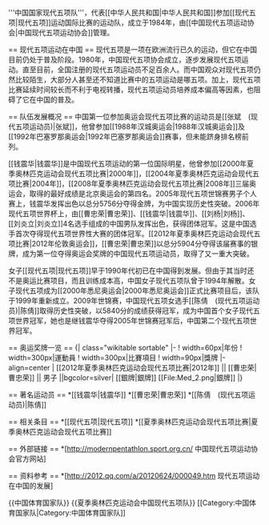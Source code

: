 '''中国国家现代五项队'''，代表[[中华人民共和国|中华人民共和国]]参加[[现代五项|现代五项]]运动国际比赛的运动队，成立于1984年，由[[中国现代五项运动协会|中国现代五项运动协会]]管理。

== 现代五项运动在中国 ==
现代五项是一项在欧洲流行已久的运动，但它在中国目前仍处于普及阶段。1980年，中国现代五项协会成立，逐步发展现代五项运动。直至目前，全国注册的现代五项运动员不足百余人。而中国观众对现代五项仍然比较陌生，大部分人甚至还不知道比赛中的五项运动是哪五项。加上，现代五项比赛延续时间较长而不利于电视转播，现代五项运动员培养成本偏高等因素，也阻碍了它在中国的普及。

== 队伍发展概况 ==
中国第一位参加奥运会现代五项比赛的运动员是[[张斌　(现代五项运动员)|张斌]]，他曾参加[[1988年汉城奥运会|1988年汉城奥运会]]及[[1992年巴塞罗那奥运会|1992年巴塞罗那奥运会]]赛事，但未能跻身排名榜前列。

[[钱震华|钱震华]]是中国现代五项运动的第一位国际明星，他曾参加[[2000年夏季奥林匹克运动会现代五项比赛|2000年]]，[[2004年夏季奥林匹克运动会现代五项比赛|2004年]]，[[2008年夏季奥林匹克运动会现代五项比赛|2008年]]三届奥运会，取得的最好成绩是北京奥运会的第四名。2005年现代五项世锦赛男子个人赛上，钱震华发挥出色以总分5756分夺得金牌，为中国实现历史性突破。2006年现代五项世界杯上，由[[曹忠荣|曹忠荣]]、[[钱震华|钱震华]]、[[刘杨|刘杨]]、[[刘炎立|刘炎立]]4名选手组成的中国男队发挥出色，获得团体冠军。这是中国选手首次夺得现代五项世界性大赛的团体冠军。[[2012年夏季奥林匹克运动会现代五项比赛|2012年伦敦奥运会]]，[[曹忠荣|曹忠荣]]以总分5904分夺得该届赛事的银牌，成为第一位夺得奥运会奖牌的中国现代五项运动员，取得了又一重大突破。

女子[[现代五项|现代五项]]早于1990年代初已在中国得到发展。但由于其当时还不是奥运比赛项目，而且训练成本高，中国女子现代五项队曾于1994年解散。女子现代五项成为[[2000年悉尼奥运会|2000年悉尼奥运会]]正式比赛项目后，该队于1999年重新成立。2009年世锦赛，中国现代五项女选手[[陈倩　(现代五项运动员)|陈倩]]取得历史性突破，以5840分的成绩获得冠军，成为中国首个女子现代五项世界冠军，她也是继钱震华夺得2005年世锦赛冠军后，中国第二个现代五项世界冠军。

== 奥运奖牌一览 ==
{| class="wikitable sortable"
|-
! width=60px|年份 
! width=300px|運動員 
! width=300px|比賽項目 
! width=90px|獎牌
|- align=center
| [[2012年夏季奥林匹克运动会现代五项比赛|2012年]] || [[曹忠荣|曹忠荣]] ||  男子 ||bgcolor=silver| [[銀牌|銀牌]] [[File:Med_2.png|銀牌]]
|}

== 著名运动员 ==
*[[钱震华|钱震华]]
*[[曹忠荣|曹忠荣]]
*[[陈倩　(现代五项运动员)|陈倩]]

== 相关条目 ==
*[[现代五项|现代五项]]
*[[夏季奥林匹克运动会现代五项比赛|夏季奥林匹克运动会现代五项比赛]]

== 外部链接 ==
*[http://modernpentathlon.sport.org.cn/ 中国现代五项运动协会官方网站]

== 资料参考 ==
*[http://2012.qq.com/a/20120624/000049.htm 现代五项运动在中国的发展]

{{中国体育国家队}}
{{夏季奥林匹克运动会中国现代五项队}}
[[Category:中国体育国家队|Category:中国体育国家队]]